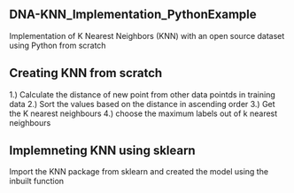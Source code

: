 ## DNA-KNN_Implementation_PythonExample
Implementation of K Nearest Neighbors (KNN) with an open source dataset using Python from scratch

## Creating KNN from scratch
1.) Calculate the distance of new point from other data pointds in training data
2.) Sort the values based on the distance in ascending order
3.) Get the K nearest neighbours
4.) choose the maximum labels out of k nearest neighbours


## Implemneting KNN using sklearn
Import the KNN package from sklearn and created the model using the inbuilt function